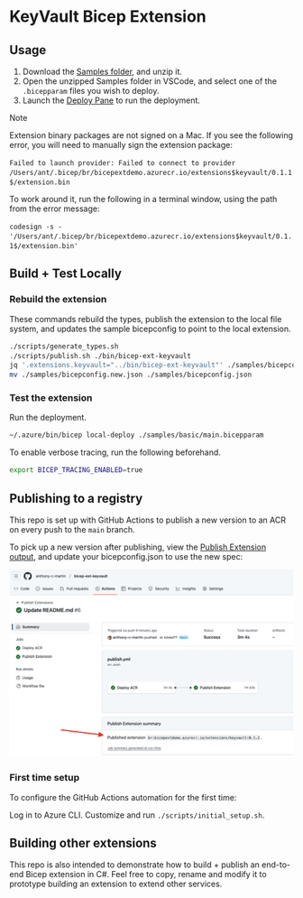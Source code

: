 # KeyVault Bicep Extension

## Usage

1. Download the [Samples folder](https://download-directory.github.io/?url=https%3A%2F%2Fgithub.com%2Fanthony-c-martin%2Fbicep-ext-keyvault%2Ftree%2Fmain%2Fsamples), and unzip it.
1. Open the unzipped Samples folder in VSCode, and select one of the `.bicepparam` files you wish to deploy.
1. Launch the [Deploy Pane](https://github.com/Azure/bicep/blob/main/docs/experimental/deploy-ui.md) to run the deployment.

> [!NOTE]
> Extension binary packages are not signed on a Mac. If you see the following error, you will need to manually sign the extension package:
> 
> `Failed to launch provider: Failed to connect to provider /Users/ant/.bicep/br/bicepextdemo.azurecr.io/extensions$keyvault/0.1.1$/extension.bin`
> 
> To work around it, run the following in a terminal window, using the path from the error message:
> 
> `codesign -s - '/Users/ant/.bicep/br/bicepextdemo.azurecr.io/extensions$keyvault/0.1.1$/extension.bin'`

## Build + Test Locally

### Rebuild the extension
These commands rebuild the types, publish the extension to the local file system, and updates the sample bicepconfig to point to the local extension.
```sh
./scripts/generate_types.sh
./scripts/publish.sh ./bin/bicep-ext-keyvault
jq '.extensions.keyvault="../bin/bicep-ext-keyvault"' ./samples/bicepconfig.json > ./samples/bicepconfig.new.json
mv ./samples/bicepconfig.new.json ./samples/bicepconfig.json
```

### Test the extension
Run the deployment.
```sh
~/.azure/bin/bicep local-deploy ./samples/basic/main.bicepparam
```

To enable verbose tracing, run the following beforehand.
```sh
export BICEP_TRACING_ENABLED=true
```

## Publishing to a registry
This repo is set up with GitHub Actions to publish a new version to an ACR on every push to the `main` branch.

To pick up a new version after publishing, view the [Publish Extension output](https://github.com/anthony-c-martin/bicep-ext-keyvault/actions/workflows/publish.yml), and update your bicepconfig.json to use the new spec:

![publish extension output](./docs/publish_extension_output.png)

### First time setup
To configure the GitHub Actions automation for the first time:

Log in to Azure CLI. Customize and run `./scripts/initial_setup.sh`.

## Building other extensions

This repo is also intended to demonstrate how to build + publish an end-to-end Bicep extension in C#. Feel free to copy, rename and modify it to prototype building an extension to extend other services.